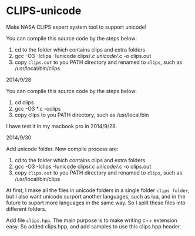 CLIPS-unicode
=============

Make NASA CLIPS expert system tool to support unicode!

You can compile this source code by the steps below:

1. cd to the folder which contains clips and extra folders
2. gcc -O3 -Iclips -Iunicode clips/*.c unicode/*.c -o clips.out
3. copy `clips.out` to you PATH directory and renamed to `clips`, such as /usr/local/bin/clips


2014/9/28

You can compile this source code by the steps below:

1. cd clips
2. gcc -O3 *.c -oclips
3. copy clips to you PATH directory, such as /usr/local/bin

I have test it in my macbook pro in 2014/9/28.

2014/9/30

Add unicode folder. Now compile process are:

1. cd to the folder which contains clips and extra folders
2. gcc -O3 -Iclips -Iunicode clips/*.c unicode/*.c -o clips.out
3. copy `clips.out` to you PATH directory and renamed to `clips`, such as /usr/local/bin/clips

At first, I make all the files in unicode folders in a single folder `clips folder`, but I also
want unicode surport another languages, such as lua, and in the future to suport more languages in the
same way. So I split these files into different folders.

Add file `clips.hpp`. The main purpose is to make writing c++ extension easy. So added clips.hpp, 
and add samples to use this clips.hpp header.
